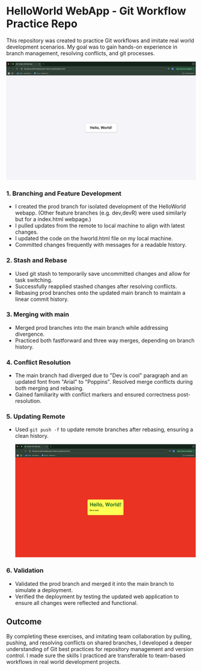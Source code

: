 # HelloWorld WebApp - Git Workflow Practice Repo
This repository was created to practice Git workflows and imitate real world development scenarios. My goal was to gain hands-on experience in branch management, resolving conflicts, and git processes.

![image alt](https://github.com/GitCadet/HelloWorld/blob/main/Screenshot%202025-01-20%20at%2017.34.02.png?raw=true)

### 1. **Branching and Feature Development**
- I created the prod branch for isolated development of the HelloWorld webapp. (Other feature branches (e.g. dev,devR) were used similarly but for a index.html webpage.)
- I pulled updates from the remote to local machine to align with latest changes.
- I updated the code on the hworld.html file on my local machine.  
- Committed changes frequently with messages for a readable history.

### 2. **Stash and Rebase**
- Used git stash to temporarily save uncommitted changes and allow for task switching.
- Successfully reapplied stashed changes after resolving conflicts.
- Rebasing prod branches onto the updated main branch to maintain a linear commit history.

 ### 3. **Merging with main**
- Merged prod branches into the main branch while addressing divergence.
- Practiced both fastforward and three way merges, depending on branch history.

### 4. **Conflict Resolution**
- The main branch had diverged due to "Dev is cool" paragraph and an updated font from "Arial" to "Poppins". Resolved merge conflicts during both merging and rebasing.
- Gained familiarity with conflict markers and ensured correctness post-resolution.

### 5. Updating Remote
- Used `git push -f` to update remote branches after rebasing, ensuring a clean history.

  ![image alt](https://github.com/GitCadet/HelloWorld/blob/main/Screenshot%202025-01-20%20at%2017.30.56.png?raw=true)

### 6. **Validation**
- Validated the prod branch and merged it into the main branch to simulate a deployment.
- Verified the deployment by testing the updated web application to ensure all changes were reflected and functional.

## Outcome
By completing these exercises, and imitating team collaboration by pulling, pushing, and resolving conflicts on shared branches, I developed a deeper understanding of Git best practices for repository management and version control. I made sure the skills I practiced are transferable to team-based workflows in real world development projects.
